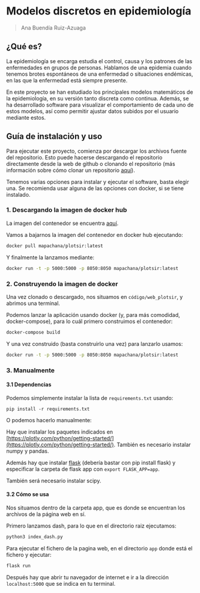# Modelos discretos en epidemiología

> Ana Buendía Ruiz-Azuaga

## ¿Qué es?

La epidemiología se encarga estudia el control, causa y los patrones de las enfermedades en grupos de personas. Hablamos de una epidemia cuando tenemos brotes espontáneos de una enfermedad o situaciones endémicas, en las que la enfermedad está siempre presente.

En este proyecto se han estudiado los principales modelos matemáticos de la epidemiología, en su versión tanto discreta como continua. Además, se ha desarrollado software para visualizar el comportamiento de cada uno de estos modelos, así como permitir ajustar datos subidos por el usuario mediante estos.

## Guía de instalación y uso

Para ejecutar este proyecto, comienza por descargar los archivos fuente del repositorio. Esto puede hacerse descargando el repositorio directamente desde la web de github o clonando el repositorio (más información sobre cómo clonar un repositorio [aquí](https://docs.github.com/es/repositories/creating-and-managing-repositories/cloning-a-repository)).

Tenemos varias opciones para instalar y ejecutar el software, basta elegir una. Se recomienda usar alguna de las opciones con docker, si se tiene instalado.

### 1. Descargando la imagen de docker hub

La imagen del contenedor se encuentra [aquí](https://hub.docker.com/repository/docker/mapachana/plotsir).

Vamos a bajarnos la imagen del contenedor en docker hub ejecutando:

```bash
docker pull mapachana/plotsir:latest
```

Y finalmente la lanzamos mediante:

```bash
docker run -t -p 5000:5000 -p 8050:8050 mapachana/plotsir:latest
```

### 2. Construyendo la imagen de docker

Una vez clonado o descargado, nos situamos en `código/web_plotsir`, y abrimos una terminal.

Podemos lanzar la aplicación usando docker (y, para más comodidad, docker-compose), para lo cuál primero construimos el contenedor:

```bash
docker-compose build
```

Y una vez construido (basta construirlo una vez) para lanzarlo usamos:

```bash
docker run -t -p 5000:5000 -p 8050:8050 mapachana/plotsir:latest
```

### 3. Manualmente

#### 3.1 Dependencias

Podemos simplemente instalar la lista de `requirements.txt` usando:

```
pip install -r requirements.txt
```

O podemos hacerlo manualmente:

Hay que instalar los paquetes indicados en [https://plotly.com/python/getting-started/](https://plotly.com/python/getting-started/).
También es necesario instalar numpy y pandas.

Además hay que instalar [flask](https://flask.palletsprojects.com/en/2.0.x/) (debería bastar con pip install flask) y especificar la carpeta de flask app con `export FLASK_APP=app`.

También será necesario instalar scipy.

#### 3.2 Cómo se usa

Nos situamos dentro de la carpeta app, que es donde se encuentran los archivos de la página web en sí.

Primero lanzamos dash, para lo que en el directorio raiz ejecutamos:

```bash
python3 index_dash.py
```

Para ejecutar el fichero de la pagina web, en el directorio `app` donde está el fichero y ejecutar:

```bash
flask run
```

Después hay que abrir tu navegador de internet e ir a la dirección `localhost:5000` que se indica en tu terminal.